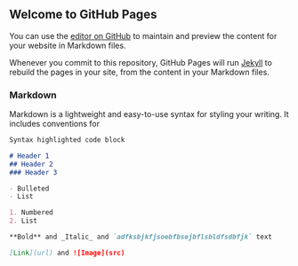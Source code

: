 ## Welcome to GitHub Pages

You can use the [editor on GitHub](https://github.com/Atharv2002/othercode/edit/gh-pages/index.md) to maintain and preview the content for your website in Markdown files.

Whenever you commit to this repository, GitHub Pages will run [Jekyll](https://jekyllrb.com/) to rebuild the pages in your site, from the content in your Markdown files.

### Markdown

Markdown is a lightweight and easy-to-use syntax for styling your writing. It includes conventions for

```markdown
Syntax highlighted code block

# Header 1
## Header 2
### Header 3

- Bulleted
- List

1. Numbered
2. List

**Bold** and _Italic_ and `adfksbjkfjsoebfbsejbflsbldfsdbfjk` text

[Link](url) and ![Image](src)

